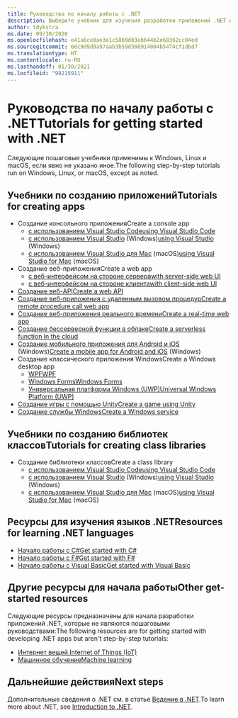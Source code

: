 ```yaml
---
title: Руководства по началу работы с .NET
description: Выберите учебник для изучения разработки приложений .NET или одного из языков программирования .NET.
author: tdykstra
ms.date: 09/30/2020
ms.openlocfilehash: e41a6ce0ae3e1c58b9d83eb644b2e68362cc04ed
ms.sourcegitcommit: 68c9d9d9a97aab3b59d388914004b5474cf1dbd7
ms.translationtype: HT
ms.contentlocale: ru-RU
ms.lasthandoff: 01/30/2021
ms.locfileid: "99215911"
---
```

# <a name="tutorials-for-getting-started-with-net"></a><span data-ttu-id="89ade-103">Руководства по началу работы с .NET</span><span class="sxs-lookup"><span data-stu-id="89ade-103">Tutorials for getting started with .NET</span></span>

<span data-ttu-id="89ade-104">Следующие пошаговые учебники применимы к Windows, Linux и macOS, если явно не указано иное.</span><span class="sxs-lookup"><span data-stu-id="89ade-104">The following step-by-step tutorials run on Windows, Linux, or macOS, except as noted.</span></span>

## <a name="tutorials-for-creating-apps"></a><span data-ttu-id="89ade-105">Учебники по созданию приложений</span><span class="sxs-lookup"><span data-stu-id="89ade-105">Tutorials for creating apps</span></span>

* <span data-ttu-id="89ade-106">Создание консольного приложения</span><span class="sxs-lookup"><span data-stu-id="89ade-106">Create a console app</span></span>
  * [<span data-ttu-id="89ade-107">с использованием Visual Studio Code</span><span class="sxs-lookup"><span data-stu-id="89ade-107">using Visual Studio Code</span></span>](../core/tutorials/with-visual-studio-code.md)
  * <span data-ttu-id="89ade-108">[с использованием Visual Studio](../core/tutorials/with-visual-studio.md) (Windows)</span><span class="sxs-lookup"><span data-stu-id="89ade-108">[using Visual Studio](../core/tutorials/with-visual-studio.md) (Windows)</span></span>
  * <span data-ttu-id="89ade-109">[с использованием Visual Studio для Mac](../core/tutorials/with-visual-studio-mac.md) (macOS)</span><span class="sxs-lookup"><span data-stu-id="89ade-109">[using Visual Studio for Mac](../core/tutorials/with-visual-studio-mac.md) (macOS)</span></span>
* <span data-ttu-id="89ade-110">Создание веб-приложения</span><span class="sxs-lookup"><span data-stu-id="89ade-110">Create a web app</span></span>
  * [<span data-ttu-id="89ade-111">с веб-интерфейсом на стороне сервера</span><span class="sxs-lookup"><span data-stu-id="89ade-111">with server-side web UI</span></span>](/aspnet/core/tutorials/razor-pages/razor-pages-start)
  * [<span data-ttu-id="89ade-112">с веб-интерфейсом на стороне клиента</span><span class="sxs-lookup"><span data-stu-id="89ade-112">with client-side web UI</span></span>](https://dotnet.microsoft.com/learn/aspnet/blazor-tutorial/intro)
* [<span data-ttu-id="89ade-113">Создание веб-API</span><span class="sxs-lookup"><span data-stu-id="89ade-113">Create a web API</span></span>](/aspnet/core/tutorials/first-web-api)
* [<span data-ttu-id="89ade-114">Создание веб-приложения с удаленным вызовом процедур</span><span class="sxs-lookup"><span data-stu-id="89ade-114">Create a remote procedure call web app</span></span>](/aspnet/core/tutorials/grpc/grpc-start)
* [<span data-ttu-id="89ade-115">Создание веб-приложения реального времени</span><span class="sxs-lookup"><span data-stu-id="89ade-115">Create a real-time web app</span></span>](/aspnet/core/tutorials/signalr)
* [<span data-ttu-id="89ade-116">Создание бессерверной функции в облаке</span><span class="sxs-lookup"><span data-stu-id="89ade-116">Create a serverless function in the cloud</span></span>](/azure/azure-functions/functions-create-first-function-vs-code?pivots=programming-language-csharp)
* <span data-ttu-id="89ade-117">[Создание мобильного приложения для Android и iOS](https://dotnet.microsoft.com/learn/xamarin/hello-world-tutorial/intro) (Windows)</span><span class="sxs-lookup"><span data-stu-id="89ade-117">[Create a mobile app for Android and iOS](https://dotnet.microsoft.com/learn/xamarin/hello-world-tutorial/intro) (Windows)</span></span>
* <span data-ttu-id="89ade-118">Создание классического приложения Windows</span><span class="sxs-lookup"><span data-stu-id="89ade-118">Create a Windows desktop app</span></span>
  * [<span data-ttu-id="89ade-119">WPF</span><span class="sxs-lookup"><span data-stu-id="89ade-119">WPF</span></span>](/visualstudio/get-started/csharp/tutorial-wpf)
  * [<span data-ttu-id="89ade-120">Windows Forms</span><span class="sxs-lookup"><span data-stu-id="89ade-120">Windows Forms</span></span>](/visualstudio/ide/create-csharp-winform-visual-studio)
  * [<span data-ttu-id="89ade-121">Универсальная платформа Windows (UWP)</span><span class="sxs-lookup"><span data-stu-id="89ade-121">Universal Windows Platform (UWP)</span></span>](/visualstudio/get-started/csharp/tutorial-uwp)
* [<span data-ttu-id="89ade-122">Создание игры с помощью Unity</span><span class="sxs-lookup"><span data-stu-id="89ade-122">Create a game using Unity</span></span>](https://dotnet.microsoft.com/learn/games/unity-tutorial/intro)
* [<span data-ttu-id="89ade-123">Создание службы Windows</span><span class="sxs-lookup"><span data-stu-id="89ade-123">Create a Windows service</span></span>](/aspnet/core/host-and-deploy/windows-service)

## <a name="tutorials-for-creating-class-libraries"></a><span data-ttu-id="89ade-124">Учебники по созданию библиотек классов</span><span class="sxs-lookup"><span data-stu-id="89ade-124">Tutorials for creating class libraries</span></span>

* <span data-ttu-id="89ade-125">Создание библиотеки классов</span><span class="sxs-lookup"><span data-stu-id="89ade-125">Create a class library</span></span>
  * [<span data-ttu-id="89ade-126">с использованием Visual Studio Code</span><span class="sxs-lookup"><span data-stu-id="89ade-126">using Visual Studio Code</span></span>](../core/tutorials/library-with-visual-studio-code.md)
  * <span data-ttu-id="89ade-127">[с использованием Visual Studio](../core/tutorials/library-with-visual-studio.md) (Windows)</span><span class="sxs-lookup"><span data-stu-id="89ade-127">[using Visual Studio](../core/tutorials/library-with-visual-studio.md) (Windows)</span></span>
  * <span data-ttu-id="89ade-128">[с использованием Visual Studio для Mac](../core/tutorials/library-with-visual-studio-mac.md) (macOS)</span><span class="sxs-lookup"><span data-stu-id="89ade-128">[using Visual Studio for Mac](../core/tutorials/library-with-visual-studio-mac.md) (macOS)</span></span>

## <a name="resources-for-learning-net-languages"></a><span data-ttu-id="89ade-129">Ресурсы для изучения языков .NET</span><span class="sxs-lookup"><span data-stu-id="89ade-129">Resources for learning .NET languages</span></span>

* [<span data-ttu-id="89ade-130">Начало работы с C#</span><span class="sxs-lookup"><span data-stu-id="89ade-130">Get started with C#</span></span>](../csharp/tour-of-csharp/index.md)
* [<span data-ttu-id="89ade-131">Начало работы с F#</span><span class="sxs-lookup"><span data-stu-id="89ade-131">Get started with F#</span></span>](../fsharp/get-started/index.md)
* [<span data-ttu-id="89ade-132">Начало работы с Visual Basic</span><span class="sxs-lookup"><span data-stu-id="89ade-132">Get started with Visual Basic</span></span>](../visual-basic/getting-started/index.md)

## <a name="other-get-started-resources"></a><span data-ttu-id="89ade-133">Другие ресурсы для начала работы</span><span class="sxs-lookup"><span data-stu-id="89ade-133">Other get-started resources</span></span>

<span data-ttu-id="89ade-134">Следующие ресурсы предназначены для начала разработки приложений .NET, которые не являются пошаговыми руководствами:</span><span class="sxs-lookup"><span data-stu-id="89ade-134">The following resources are for getting started with developing .NET apps but aren't step-by-step tutorials:</span></span>

* [<span data-ttu-id="89ade-135">Интернет вещей.</span><span class="sxs-lookup"><span data-stu-id="89ade-135">Internet of Things (IoT)</span></span>](https://dotnet.microsoft.com/apps/iot)
* [<span data-ttu-id="89ade-136">Машинное обучение</span><span class="sxs-lookup"><span data-stu-id="89ade-136">Machine learning</span></span>](../machine-learning/index.yml)

## <a name="next-steps"></a><span data-ttu-id="89ade-137">Дальнейшие действия</span><span class="sxs-lookup"><span data-stu-id="89ade-137">Next steps</span></span>

<span data-ttu-id="89ade-138">Дополнительные сведения о .NET см. в статье [Ведение в .NET](../core/introduction.md).</span><span class="sxs-lookup"><span data-stu-id="89ade-138">To learn more about .NET, see [Introduction to .NET](../core/introduction.md).</span></span>
